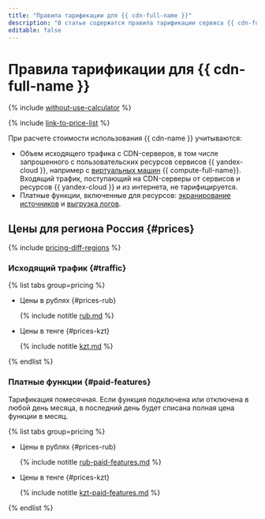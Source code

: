 ```yaml
---
title: "Правила тарификации для {{ cdn-full-name }}"
description: "В статье содержатся правила тарификации сервиса {{ cdn-full-name }}."
editable: false
---
```


# Правила тарификации для {{ cdn-full-name }}



{% include [without-use-calculator](../_includes/pricing/without-use-calculator.md) %}

{% include [link-to-price-list](../_includes/pricing/link-to-price-list.md) %}

При расчете стоимости использования {{ cdn-name }} учитываются:
* Объем исходящего трафика с CDN-серверов, в том числе запрошенного с пользовательских ресурсов сервисов {{ yandex-cloud }}, например с [виртуальных машин](../compute/concepts/vm.md) {{ compute-full-name}}. Входящий трафик, поступающий на CDN-серверы от сервисов и ресурсов {{ yandex-cloud }} и из интернета, не тарифицируется.
* Платные функции, включенные для ресурсов: [экранирование источников](concepts/origins-shielding.md) и [выгрузка логов](concepts/logs.md).

## Цены для региона Россия {#prices}

{% include [pricing-diff-regions](../_includes/pricing-diff-regions.md) %}

### Исходящий трафик {#traffic}


{% list tabs group=pricing %}

- Цены в рублях {#prices-rub}

  {% include notitle [rub.md](../_pricing/cdn/rub.md) %}

- Цены в тенге {#prices-kzt}

  {% include notitle [kzt.md](../_pricing/cdn/kzt.md) %}

{% endlist %}



### Платные функции {#paid-features}

Тарификация помесячная. Если функция подключена или отключена в любой день месяца, в последний день будет списана полная цена функции в месяц.


{% list tabs group=pricing %}

- Цены в рублях {#prices-rub}

  {% include notitle [rub-paid-features.md](../_pricing/cdn/rub-paid-features.md) %}

- Цены в тенге {#prices-kzt}

  {% include notitle [kzt-paid-features.md](../_pricing/cdn/kzt-paid-features.md) %}

{% endlist %}



